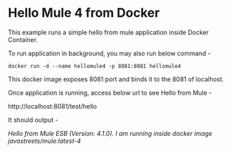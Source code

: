 # Hello Mule 4 from Docker

This example runs a simple hello from mule application inside Docker Container.

To run application in background, you may also run below command -

`docker run -d --name hellomule4 -p 8081:8081 hellomule4`

This docker image exposes 8081 port and binds it to the 8081 of localhost.

Once application is running, access below url to see Hello from Mule -

http://localhost:8081/test/hello

It should output -

_Hello from Mule ESB (Version: 4.1.0). I am running inside docker image javastreets/mule:latest-4_
